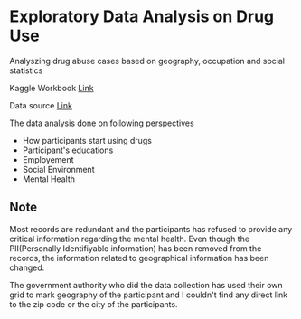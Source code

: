 # Exploratory Data Analysis on Drug Use
Analyszing drug abuse cases based on geography, occupation and social statistics

Kaggle Workbook [Link](https://www.kaggle.com/code/rahalkanishka/exploratory-data-analysis-on-drug-use)

Data source [Link](https://www.kaggle.com/datasets/rahalkanishka/national-survey-on-drug-use-and-health-2021)

The data analysis done on following perspectives

* How participants start using drugs 
* Participant's educations
* Employement
* Social Environment
* Mental Health

## Note
Most records are redundant and the participants has refused to provide any critical information regarding the mental health. Even though the PII(Personally Identifiyable information) has been removed from the records, the information related to geographical information has been changed.

The government authority who did the data collection has used their own grid to mark geography of the participant and I couldn't find any direct link to the zip code or the city of the participants.
